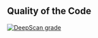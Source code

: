 ## Quality of the Code 
[![DeepScan grade](https://deepscan.io/api/teams/18592/projects/22034/branches/645798/badge/grade.svg)](https://deepscan.io/dashboard#view=project&tid=18592&pid=22034&bid=645798)